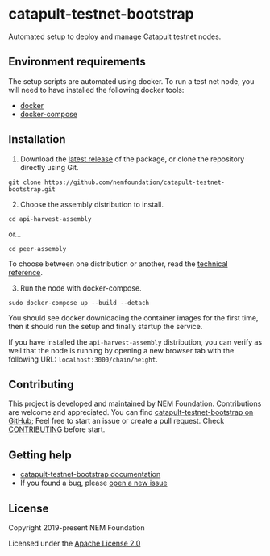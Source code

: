 # catapult-testnet-bootstrap

Automated setup to deploy and manage Catapult testnet nodes.

## Environment requirements

The setup scripts are automated using docker. To run a test net node, you will need to have installed the following docker tools:

* [docker](https://docs.docker.com/install/#server)
* [docker-compose](https://docs.docker.com/compose/install/#install-compose)

## Installation

1. Download the [latest release](https://github.com/nemfoundation/catapult-testnet-bootstrap) of the package, or clone the repository directly using Git.

```
git clone https://github.com/nemfoundation/catapult-testnet-bootstrap.git
```

2. Choose the assembly distribution to install.

```
cd api-harvest-assembly
```

or...

```
cd peer-assembly
```

To choose between one distribution or another, read the [technical reference](https://nemtech.github.io/guides/network/running-a-test-net-node.html#installation).         

3. Run the node with docker-compose.

```
sudo docker-compose up --build --detach
```

You should see docker downloading the container images for the first time, then it should run the setup and finally startup the service.

If you have installed the ``api-harvest-assembly`` distribution, you can verify as well that the node is running by opening a new browser tab with the following URL: ``localhost:3000/chain/height``.

## Contributing

This project is developed and maintained by NEM Foundation. Contributions are welcome and appreciated. You can find [catapult-testnet-bootstrap on GitHub][self];
Feel free to start an issue or create a pull request. Check [CONTRIBUTING](CONTRIBUTING.md) before start.

## Getting help

- [catapult-testnet-bootstrap documentation][docs]
- If you found a bug, please [open a new issue][issues]

## License

Copyright 2019-present NEM Foundation

Licensed under the [Apache License 2.0](LICENSE)

[self]: https://github.com/nemfoundation/catapult-testnet-bootstrap
[docs]: http://nemtech.github.io/guides/network/running-a-test-net-node.html
[issues]: https://github.com/nemfoundation/catapult-testnet-bootstrap/issues
